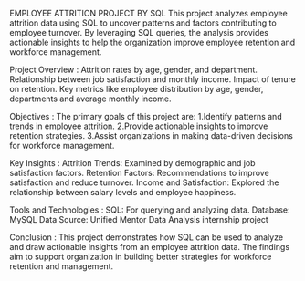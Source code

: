   EMPLOYEE ATTRITION PROJECT BY SQL
   This project analyzes employee attrition data using SQL to uncover patterns and factors contributing to employee turnover. 
By leveraging SQL queries, the analysis provides actionable insights to help the organization improve employee retention and workforce management.

Project Overview :
Attrition rates by age, gender, and department.
Relationship between job satisfaction and monthly income.
Impact of tenure on retention.
Key metrics like employee distribution by age, gender, departments and average monthly income.

Objectives :
The primary goals of this project are:
     1.Identify patterns and trends in employee attrition.
     2.Provide actionable insights to improve retention strategies.
     3.Assist organizations in making data-driven decisions for workforce management.
     
Key Insights :
Attrition Trends: Examined by demographic and job satisfaction factors.
Retention Factors: Recommendations to improve satisfaction and reduce turnover.
Income and Satisfaction: Explored the relationship between salary levels and employee happiness.

Tools and Technologies :
SQL: For querying and analyzing data.
Database: MySQL
Data Source: Unified Mentor Data Analysis internship project

Conclusion :
This project demonstrates how SQL can be used to analyze and draw actionable insights from an employee attrition data. The findings aim to support organization in building better strategies for workforce retention and management.


